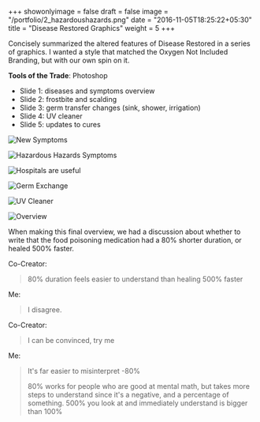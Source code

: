 +++
showonlyimage = false
draft = false
image = "/portfolio/2_hazardoushazards.png"
date = "2016-11-05T18:25:22+05:30"
title = "Disease Restored Graphics"
weight = 5
+++

Concisely summarized the altered features of Disease Restored in a series of graphics. I wanted a style that matched the Oxygen Not Included Branding, but with our own spin on it.

**Tools of the Trade**: Photoshop

<!--more-->
 
- Slide 1: diseases and symptoms overview
- Slide 2: frostbite and scalding
- Slide 3: germ transfer changes (sink, shower, irrigation)
- Slide 4: UV cleaner
- Slide 5: updates to cures

 ![New Symptoms](/portfolio/1_newsymptoms.png)

 ![Hazardous Hazards Symptoms](/portfolio/2_hazardoushazards.png)

 ![Hospitals are useful](/portfolio/3_hospitals.png)

 ![Germ Exchange](/portfolio/4_germexchange.png)

 ![UV Cleaner](/portfolio/5_uvcleaner.png)

 ![Overview](/portfolio/6_overview.png)

 When making this final overview, we had a discussion about whether to write that the food poisoning medication had a 80% shorter duration, or healed 500% faster.

Co-Creator: 
> 80% duration feels easier to understand than healing 500% faster

Me: 
> I disagree.

Co-Creator:
> I can be convinced, try me

Me:
> It's far easier to misinterpret -80% 
>
> 80% works for people who are good at mental math, but takes more steps to understand since it's a negative, and a percentage of something. 500% you look at and immediately understand is bigger than 100%
